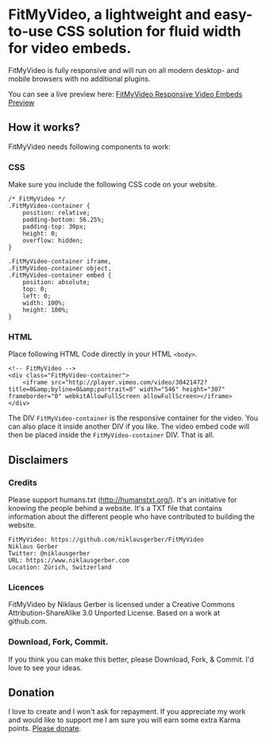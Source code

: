 # FitMyVideo, a lightweight and easy-to-use CSS solution for fluid width for video embeds.
FitMyVideo is fully responsive and will run on all modern desktop- and mobile browsers with no additional plugins.

You can see a live preview here: <a href='https://codepen.io/niklausgerber/pen/zBBEgK' title='NResponsive Video Embeds' target='_blank'>FitMyVideo Responsive Video Embeds Preview</a>

## How it works?
FitMyVideo needs following components to work:

### CSS
Make sure you include the following CSS code on your website.

	/* FitMyVideo */
	.FitMyVideo-container {
		position: relative;
		padding-bottom: 56.25%;
		padding-top: 30px;
		height: 0;
		overflow: hidden;
	}

	.FitMyVideo-container iframe,	
	.FitMyVideo-container object,	
	.FitMyVideo-container embed {
		position: absolute;
		top: 0;
		left: 0;
		width: 100%;
		height: 100%;
	}

### HTML
Place following HTML Code directly in your HTML `<body>`.

	<!-- FitMyVideo -->
	<div class="FitMyVideo-container">
		<iframe src="http://player.vimeo.com/video/30421472?title=0&amp;byline=0&amp;portrait=0" width="546" height="307" frameborder="0" webkitAllowFullScreen allowFullScreen></iframe>
	</div>

The DIV `FitMyVideo-container` is the responsive container for the video. You can also place it inside another DIV if you like.
The video embed code will then be placed inside the `FitMyVideo-container` DIV. That is all.

## Disclaimers

### Credits
Please support humans.txt (http://humanstxt.org/). It's an initiative for knowing the people behind a website. It's a TXT file that contains information about the different people who have contributed to building the website.

	FitMyVideo: https://github.com/niklausgerber/FitMyVideo
	Niklaus Gerber
	Twitter: @niklausgerber
	URL: https://www.niklausgerber.com
	Location: Zürich, Switzerland
	
### Licences
FitMyVideo by Niklaus Gerber is licensed under a Creative Commons Attribution-ShareAlike 3.0 Unported License.
Based on a work at github.com.

### Download, Fork, Commit.
If you think you can make this better, please Download, Fork, & Commit. I'd love to see your ideas.

## Donation
I love to create and I won't ask for repayment. If you appreciate my work and would like to support me I am sure you will earn some extra Karma points. <a href="https://www.paypal.me/NiklausGerber" target="_blank" title="Please donate">Please donate</a>.